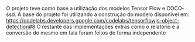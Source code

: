 O projeto teve como base a utilização dos modelos Tensor Flow e COCO-ssd. 
A base do projeto foi utilizando a construção do modelo disponivel em: https://codelabs.developers.google.com/codelabs/tensorflowjs-object-detection#8 
O restante das implementações extras como o relatorio e a conversão do mesmo em fala foram feitos de forma independente

